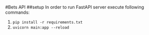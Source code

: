 #Bets API
##setup
In order to run FastAPI server execute following commands:
1) `pip install -r requirements.txt`
2) `uvicorn main:app --reload`